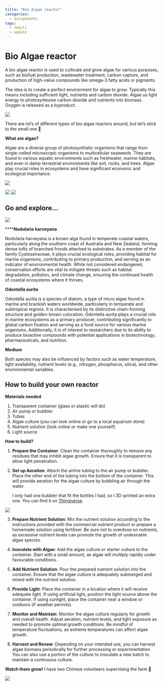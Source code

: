 ```yaml
---
title: "Bio Algae reactor"
categories:
  - assignments
tags:
  - Jekyll
  - update
---
```


# Bio Algae reactor


A bio algae reactor is used to cultivate and grow algae for various purposes, such as biofuel production, wastewater treatment, carbon capture, and production of high-value compounds like omega-3 fatty acids or pigments.

The idea is to create a perfect environment for algae to grow. Typically this means including sufficient light, nutrients and carbon dioxide. Algae us light energy to photosyntesise carbon dioxide and nutrients into biomass. Oxygen is released as a byproduct.


![](https://paper-attachments.dropboxusercontent.com/s_7933109A651DEA14832F164B9EEFAFFA32996C8C68B30A8D8387607BF18EDE86_1712567658094_Screenshot+2024-03-27+at+11.23.31.png)


There are lot’s of different types of bio algae reactors around, but let’s stick to the small one 🙂 

**What are algae?**

Algae are a diverse group of photosynthetic organisms that range from single-celled microscopic organisms to multicellular seaweeds. They are found in various aquatic environments such as freshwater, marine habitats, and even in damp terrestrial environments like soil, rocks, and trees. Algae play crucial roles in ecosystems and have significant economic and ecological importance. 


![](https://paper-attachments.dropboxusercontent.com/s_7933109A651DEA14832F164B9EEFAFFA32996C8C68B30A8D8387607BF18EDE86_1712567643368_Screenshot+2024-03-27+at+11.19.37.png)

![](https://paper-attachments.dropboxusercontent.com/s_7933109A651DEA14832F164B9EEFAFFA32996C8C68B30A8D8387607BF18EDE86_1712567775501_Screenshot+2024-03-27+at+11.24.45.png)
![](https://paper-attachments.dropboxusercontent.com/s_7933109A651DEA14832F164B9EEFAFFA32996C8C68B30A8D8387607BF18EDE86_1712567775402_Screenshot+2024-03-27+at+11.25.37.png)



## Go and explore…




![](https://paper-attachments.dropboxusercontent.com/s_7933109A651DEA14832F164B9EEFAFFA32996C8C68B30A8D8387607BF18EDE86_1712567789078_Screenshot+2024-03-27+at+11.27.41.png)


******Nodularia harveyana**

Nodularia harveyana is a brown alga found in temperate coastal waters, particularly along the southern coast of Australia and New Zealand, forming dense tufts of branched fronds attached to substrates. As a member of the family Cystoseiraceae, it plays crucial ecological roles, providing habitat for marine organisms, contributing to primary production, and serving as an indicator of environmental health. While not considered endangered, conservation efforts are vital to mitigate threats such as habitat degradation, pollution, and climate change, ensuring the continued health of coastal ecosystems where it thrives.

**Odontella aurita**

Odontella aurita is a species of diatom, a type of micro algae found in marine and brackish waters worldwide, particularly in temperate and subtropical regions. It is characterised by its distinctive chain-forming structure and golden-brown coloration. Odontella aurita plays a crucial role in marine ecosystems as a primary producer, contributing significantly to global carbon fixation and serving as a food source for various marine organisms. Additionally, it is of interest to researchers due to its ability to produce bioactive compounds with potential applications in biotechnology, pharmaceuticals, and nutrition.

**Medium**

Both species may also be influenced by factors such as water temperature, light availability, nutrient levels (e.g., nitrogen, phosphorus, silica), and other environmental variables.



## How to build your own reactor

**Materials needed**


1. Transparent container (glass or plastic will do)
2. Air pump or bubbler
3. Tubes
4. Algae culture (you can look online or go to a local aquarium store)
5. Nutrient solution (look online or make one yourself)
6. Light source


**How to build?**


1. **Prepare the Container**: Clean the container thoroughly to remove any residues that may inhibit algae growth. Ensure that it is transparent to allow light penetration.


2. **Set up Aeration**: Attach the airline tubing to the air pump or bubbler. Place the other end of the tubing into the bottom of the container. This will provide aeration for the algae culture by bubbling air through the water.


    I only had one bubbler that fit the bottles I had, so I 3D-printed an extra one. You can find it on [Thingiverse](https://www.thingiverse.com/thing:4719595).
    
![](https://paper-attachments.dropboxusercontent.com/s_7933109A651DEA14832F164B9EEFAFFA32996C8C68B30A8D8387607BF18EDE86_1713620026688_B54A412B-9263-4D85-A452-22F8AD731525_1_105_c.jpeg)



3. **Prepare Nutrient Solution**: Mix the nutrient solution according to the instructions provided with the commercial nutrient product or prepare a homemade solution using fertiliser. Be sure not to overdose on nutrients, as excessive nutrient levels can promote the growth of undesirable algae species.


4. **Inoculate with Algae**: Add the algae culture or starter culture to the container. Start with a small amount, as algae will multiply rapidly under favourable conditions.


5. **Add Nutrient Solution**: Pour the prepared nutrient solution into the container. Ensure that the algae culture is adequately submerged and mixed with the nutrient solution.


6. **Provide Light**: Place the container in a location where it will receive adequate light. If using artificial light, position the light source above the container. If using sunlight, place the container near a window or outdoors (if weather permits).


7. **Monitor and Maintain**: Monitor the algae culture regularly for growth and overall health. Adjust aeration, nutrient levels, and light exposure as needed to promote optimal growth conditions. Be mindful of temperature fluctuations, as extreme temperatures can affect algae growth.


8. **Harvest and Renew**: Depending on your intended use, you can harvest algae biomass periodically for further processing or experimentation. You can also use a portion of the culture to inoculate a new batch to maintain a continuous culture.


**Watch them grow!** I have two Chinese volunteers supervising the farm 🙂 




![](https://paper-attachments.dropboxusercontent.com/s_7933109A651DEA14832F164B9EEFAFFA32996C8C68B30A8D8387607BF18EDE86_1713619834996_BE887E91-8F87-4C6F-8CC2-E75C358C7537_4_5005_c.jpeg)


